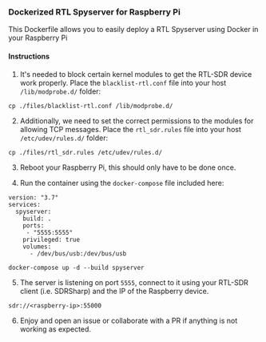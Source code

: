### Dockerized RTL Spyserver for Raspberry Pi

This Dockerfile allows you to easily deploy a RTL Spyserver using Docker in your Raspberry Pi

#### Instructions

1. It's needed to block certain kernel modules to get the RTL-SDR device work properly. Place the `blacklist-rtl.conf` file into your host `/lib/modprobe.d/` folder:
```
cp ./files/blacklist-rtl.conf /lib/modprobe.d/
```

2. Additionally, we need to set the correct permissions to the modules for allowing TCP messages. Place the `rtl_sdr.rules` file into your host `/etc/udev/rules.d/` folder:
```
cp ./files/rtl_sdr.rules /etc/udev/rules.d/
```

3. Reboot your Raspberry Pi, this should only have to be done once.

4. Run the container using the `docker-compose` file included here:
```
version: "3.7"
services:
  spyserver:
    build: .
    ports:
     - "5555:5555"
    privileged: true
    volumes:
      - /dev/bus/usb:/dev/bus/usb

```

```
docker-compose up -d --build spyserver
```

5. The server is listening on port `5555`, connect to it using your RTL-SDR client (i.e. SDRSharp) and the IP of the Raspberry device.
```
sdr://<raspberry-ip>:55000
```

6. Enjoy and open an issue or collaborate with a PR if anything is not working as expected.